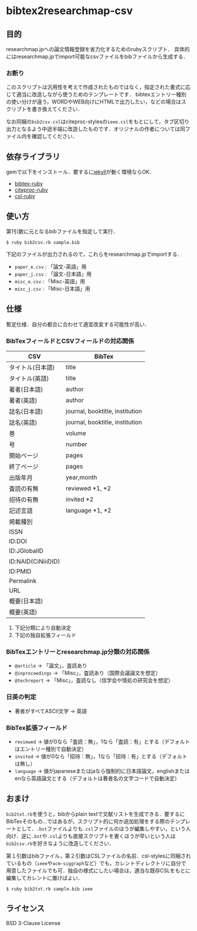 # bibtex2researchmap-csv

## 目的

researchmap.jpへの論文情報登録を省力化するためのrubyスクリプト．
具体的にはresearchmap.jpでimport可能なcsvファイルをbibファイルから生成する．

### お断り

このスクリプトは汎用性を考えて作成されたものではなく，指定された書式に応じて適当に改造しながら使うためのテンプレートです．
bibtexエントリー種別の使い分けが違う，WORDやWEB向けにHTMLで出力したい，などの場合はスクリプトを書き換えてください．

なお同梱の`bib2csv.csl`はciteproc-stylesの`ieee.csl`をもとにして，タブ区切り出力となるよう中途半端に改造したものです．オリジナルの作者については同ファイル内を確認してください．

## 依存ライブラリ

gemで以下をインストール．要するに[jekyll](https://jekyllrb.com/)が動く環境ならOK．
* [bibtex-ruby](https://github.com/inukshuk/bibtex-ruby)
* [citeproc-ruby](https://github.com/inukshuk/citeproc-ruby)
* [csl-ruby](https://github.com/inukshuk/csl-ruby)

## 使い方

第1引数に元となるbibファイルを指定して実行．
```
$ ruby bib2csv.rb sample.bib
```

下記のファイルが出力されるので，これらをresearchmap.jpでimportする．
* `paper_e.csv` : 「論文-英語」用
* `paper_j.csv` : 「論文-日本語」用
* `misc_e.csv` : 「Misc-英語」用
* `misc_j.csv` : 「Misc-日本語」用

## 仕様

暫定仕様．自分の都合に合わせて適宜改変する可能性が高い．

### BibTexフィールドとCSVフィールドの対応関係

| CSV               | BibTex                        |
|-------------------|-------------------------------|
|タイトル(日本語)   |title                          |
|タイトル(英語)     |title                          |
|著者(日本語)       |author                         |
|著者(英語)         |author                         |
|誌名(日本語)       |journal, booktitle, institution|
|誌名(英語)         |journal, booktitle, institution|
|巻                 |volume                         |
|号                 |number                         |
|開始ページ         |pages                          |
|終了ページ         |pages                          |
|出版年月           |year,month                     |
|査読の有無         |reviewed *1, *2                |
|招待の有無         |invited *2                     |
|記述言語           |language *1, *2                |
|掲載種別           |                               |
|ISSN               |                               |
|ID:DOI             |                               |
|ID:JGlobalID       |                               |
|ID:NAID(CiNiiのID) |                               |
|ID:PMID            |                               |
|Permalink          |                               |
|URL                |                               |
|概要(日本語)       |                               |
|概要(英語)         |                               |

1. 下記分類により自動決定
2. 下記の独自拡張フィールド

### BibTexエントリーとresearchmap.jp分類の対応関係

* `@article` → 「論文」，査読あり
* `@inproceedings` → 「Misc」，査読あり（国際会議論文を想定）
* `@techreport` → 「Misc」，査読なし（信学会や情処の研究会を想定）

### 日英の判定

* 著者がすべてASCII文字 → 英語

### BibTex拡張フィールド

* `reviewed` → 値が0なら「査読：無」，1なら「査読：有」とする（デフォルトはエントリー種別で自動決定）
* `invited` → 値が0なら「招待：無」，1なら「招待：有」とする（デフォルトは無し）
* `language` → 値がjapaneseまたはjaなら強制的に日本語論文，englishまたはenなら英語論文とする（デフォルトは著者名の文字コードで自動決定）

## おまけ

`bib2txt.rb`を使うと，bibからplain textで文献リストを生成できる．要するにBibTexそのもの…ではあるが，スクリプト的に何か追加処理をする際のテンプレートとして．`.bst`ファイルよりも`.csl`ファイルのほうが編集しやすい，という人向け．逆に`.bst`や`.csl`よりも直接スクリプトを書くほうが早いという人は`bib2csv.rb`を好きなように改造してください．

第１引数はbibファイル，第２引数はCSLファイルの名前．csl-stylesに同梱されているもの（`ieee`や`acm-siggraph`など）でも，カレントディレクトリに自分で用意したファイルでも可．独自の様式にしたい場合は，適当な既存CSLをもとに編集してカレントに置けばよい．

```
$ ruby bib2txt.rb sample.bib ieee
```


## ライセンス

BSD 3-Clause License


